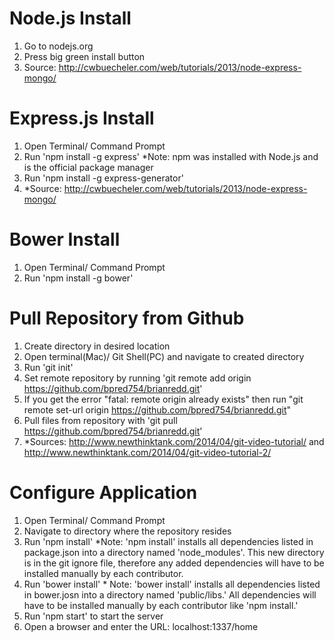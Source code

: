 Node.js Install
==============================================
1. Go to nodejs.org
2. Press big green install button
3. Source: http://cwbuecheler.com/web/tutorials/2013/node-express-mongo/

Express.js Install
==============================================
1. Open Terminal/ Command Prompt
2. Run 'npm install -g express' *Note: npm was installed with Node.js and is the official package manager
3. Run 'npm install -g express-generator'
4. *Source: http://cwbuecheler.com/web/tutorials/2013/node-express-mongo/

Bower Install
==============================================
1. Open Terminal/ Command Prompt
2. Run 'npm install -g bower'

Pull Repository from Github
==============================================
1. Create directory in desired location
2. Open terminal(Mac)/ Git Shell(PC) and navigate to created directory
3. Run 'git init'
4. Set remote repository by running 'git remote add origin https://github.com/bpred754/brianredd.git'
5. If you get the error "fatal: remote origin already exists" then run "git remote set-url origin https://github.com/bpred754/brianredd.git"
5. Pull files from repository with 'git pull https://github.com/bpred754/brianredd.git'
6. *Sources: http://www.newthinktank.com/2014/04/git-video-tutorial/ and http://www.newthinktank.com/2014/04/git-video-tutorial-2/

Configure Application
==============================================
1. Open Terminal/ Command Prompt
2. Navigate to directory where the repository resides
3. Run 'npm install' *Note: 'npm install' installs all dependencies listed in package.json into a directory named 'node_modules'. This new directory is in the git ignore file, therefore any added dependencies will have to be installed manually by each contributor.
4. Run 'bower install' * Note: 'bower install' installs all dependencies listed in bower.josn into a directory named 'public/libs.' All dependencies will have to be installed manually by each contributor like 'npm install.'
5. Run 'npm start' to start the server
6. Open a browser and enter the URL: localhost:1337/home
